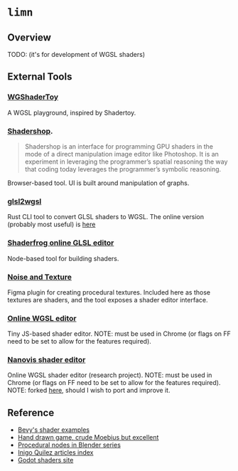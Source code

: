 # `limn`

## Overview

TODO: (it's for development of WGSL shaders)

## External Tools

### [WGShaderToy](https://github.com/fralonra/wgshadertoy)

A WGSL playground, inspired by Shadertoy.

### [Shadershop](https://github.com/cdglabs/Shadershop). 

> Shadershop is an interface for programming GPU shaders in the mode of a direct manipulation image editor like Photoshop. 
> It is an experiment in leveraging the programmer’s spatial reasoning the way that coding today leverages the programmer’s symbolic reasoning.

Browser-based tool. UI is built around manipulation of graphs.

### [glsl2wgsl](https://github.com/eliotbo/glsl2wgsl)

Rust CLI tool to convert GLSL shaders to WGSL. The online version (probably most useful) is [here](https://eliotbo.github.io/glsl2wgsl/)

### [Shaderfrog online GLSL editor](https://shaderfrog.com/app/editor)

Node-based tool for building shaders.

### [Noise and Texture](https://www.figma.com/community/plugin/1138854718618193875/Noise-%26-Texture)

Figma plugin for creating procedural textures. Included here as those textures are shaders, and the tool exposes a shader editor interface.

### [Online WGSL editor](https://github.com/takahirox/online-wgsl-editor)

Tiny JS-based shader editor.
NOTE: must be used in Chrome (or flags on FF need to be set to allow for the features required).

### [Nanovis shader editor](https://shadereditor.kaust.edu.sa/new)

Online WGSL shader editor (research project).
NOTE: must be used in Chrome (or flags on FF need to be set to allow for the features required).
NOTE: forked [here](https://github.com/DanCouper/Shader-Editor), should I wish to port and improve it.


## Reference

- [Bevy's shader examples](https://github.com/bevyengine/bevy/blob/main/examples/README.md#shaders)
- [Hand drawn game, crude Moebius but excellent](https://youtu.be/jlKNOirh66E)
- [Procedural nodes in Blender series](https://youtu.be/Uvc2P911rZk)
- [Inigo Quilez articles index](https://iquilezles.org/articles/)
- [Godot shaders site](https://godotshaders.com/)
